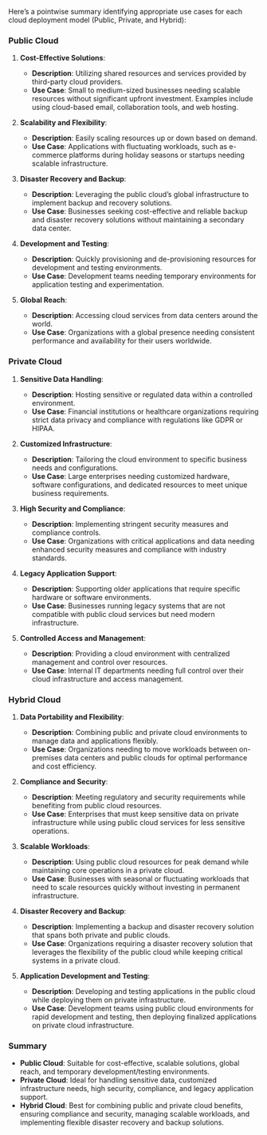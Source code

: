 Here’s a pointwise summary identifying appropriate use cases for each cloud deployment model (Public, Private, and Hybrid):

### Public Cloud
1. **Cost-Effective Solutions**:
   - **Description**: Utilizing shared resources and services provided by third-party cloud providers.
   - **Use Case**: Small to medium-sized businesses needing scalable resources without significant upfront investment. Examples include using cloud-based email, collaboration tools, and web hosting.

2. **Scalability and Flexibility**:
   - **Description**: Easily scaling resources up or down based on demand.
   - **Use Case**: Applications with fluctuating workloads, such as e-commerce platforms during holiday seasons or startups needing scalable infrastructure.

3. **Disaster Recovery and Backup**:
   - **Description**: Leveraging the public cloud’s global infrastructure to implement backup and recovery solutions.
   - **Use Case**: Businesses seeking cost-effective and reliable backup and disaster recovery solutions without maintaining a secondary data center.

4. **Development and Testing**:
   - **Description**: Quickly provisioning and de-provisioning resources for development and testing environments.
   - **Use Case**: Development teams needing temporary environments for application testing and experimentation.

5. **Global Reach**:
   - **Description**: Accessing cloud services from data centers around the world.
   - **Use Case**: Organizations with a global presence needing consistent performance and availability for their users worldwide.

### Private Cloud
1. **Sensitive Data Handling**:
   - **Description**: Hosting sensitive or regulated data within a controlled environment.
   - **Use Case**: Financial institutions or healthcare organizations requiring strict data privacy and compliance with regulations like GDPR or HIPAA.

2. **Customized Infrastructure**:
   - **Description**: Tailoring the cloud environment to specific business needs and configurations.
   - **Use Case**: Large enterprises needing customized hardware, software configurations, and dedicated resources to meet unique business requirements.

3. **High Security and Compliance**:
   - **Description**: Implementing stringent security measures and compliance controls.
   - **Use Case**: Organizations with critical applications and data needing enhanced security measures and compliance with industry standards.

4. **Legacy Application Support**:
   - **Description**: Supporting older applications that require specific hardware or software environments.
   - **Use Case**: Businesses running legacy systems that are not compatible with public cloud services but need modern infrastructure.

5. **Controlled Access and Management**:
   - **Description**: Providing a cloud environment with centralized management and control over resources.
   - **Use Case**: Internal IT departments needing full control over their cloud infrastructure and access management.

### Hybrid Cloud
1. **Data Portability and Flexibility**:
   - **Description**: Combining public and private cloud environments to manage data and applications flexibly.
   - **Use Case**: Organizations needing to move workloads between on-premises data centers and public clouds for optimal performance and cost efficiency.

2. **Compliance and Security**:
   - **Description**: Meeting regulatory and security requirements while benefiting from public cloud resources.
   - **Use Case**: Enterprises that must keep sensitive data on private infrastructure while using public cloud services for less sensitive operations.

3. **Scalable Workloads**:
   - **Description**: Using public cloud resources for peak demand while maintaining core operations in a private cloud.
   - **Use Case**: Businesses with seasonal or fluctuating workloads that need to scale resources quickly without investing in permanent infrastructure.

4. **Disaster Recovery and Backup**:
   - **Description**: Implementing a backup and disaster recovery solution that spans both private and public clouds.
   - **Use Case**: Organizations requiring a disaster recovery solution that leverages the flexibility of the public cloud while keeping critical systems in a private cloud.

5. **Application Development and Testing**:
   - **Description**: Developing and testing applications in the public cloud while deploying them on private infrastructure.
   - **Use Case**: Development teams using public cloud environments for rapid development and testing, then deploying finalized applications on private cloud infrastructure.

### Summary
- **Public Cloud**: Suitable for cost-effective, scalable solutions, global reach, and temporary development/testing environments.
- **Private Cloud**: Ideal for handling sensitive data, customized infrastructure needs, high security, compliance, and legacy application support.
- **Hybrid Cloud**: Best for combining public and private cloud benefits, ensuring compliance and security, managing scalable workloads, and implementing flexible disaster recovery and backup solutions.